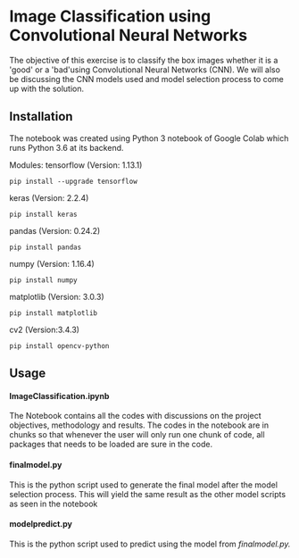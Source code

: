 # Image Classification using Convolutional Neural Networks

The objective of this exercise is to classify the box images whether it is a 'good' or a 'bad'using Convolutional Neural Networks (CNN). We will also be discussing the CNN models used and model selection process to come up with the solution.

## Installation

The notebook was created using Python 3 notebook of Google Colab which runs Python 3.6 at its backend.

Modules:
tensorflow (Version: 1.13.1)

`pip install --upgrade tensorflow`

keras (Version: 2.2.4)

`pip install keras`

pandas (Version: 0.24.2)

`pip install pandas`

numpy (Version: 1.16.4)

`pip install numpy`

matplotlib (Version: 3.0.3)

`pip install matplotlib`

cv2 (Version:3.4.3)

`pip install opencv-python`


## Usage

#### ImageClassification.ipynb 

The Notebook contains all the codes with discussions on the project objectives, methodology and results. The codes in the notebook are in chunks so that whenever the user will only run one chunk of code, all packages that needs to be loaded are sure in the code.


#### finalmodel.py 

This is the python script used to generate the final model after the model selection process. This will yield the same result as the other model scripts as seen in the notebook

#### modelpredict.py 

This is the python script used to predict using the model from *finalmodel.py.*





